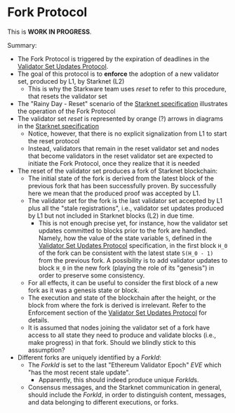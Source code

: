 # Fork Protocol

This is **WORK IN PROGRESS**.

Summary:

- The Fork Protocol is triggered by the expiration of deadlines in the
  [Validator Set Updates Protocol][valset-spec].
- The goal of this protocol is to **enforce** the adoption of a new validator
  set, produced by L1, by Starknet (L2)
  - This is why the Starkware team uses _reset_ to refer to this procedure,
    that resets the validator set
- The "Rainy Day - Reset" scenario of the [Starknet specification][starkware-spec]
  illustrates the operation of the Fork Protocol
- The validator set _reset_ is represented by orange (?) arrows in diagrams 
  in the [Starknet specification][starkware-spec]
  - Notice, however, that there is no explicit signalization from L1 to start
    the reset protocol
  - Instead, validators that remain in the reset validator set and nodes that
    become validators in the reset validator set are expected to initiate the
    Fork Protocol, once they realize that it is needed
- The reset of the validator set produces a fork of Starknet blockchain:
  - The initial state of the fork is derived from the latest block of the
    previous fork that has been successfully proven.
    By successfully here we mean that the produced proof was accepted by L1.
  - The validator set for the fork is the last validator set accepted by L1
    plus all the "stale registrations", i.e., validator set updates produced by
    L1 but not included in Starknet blocks (L2) in due time.
    - This is not enough precise yet, for instance, how the validator set
      updates committed to blocks prior to the fork are handled.
      Namely, how the value of the state variable `S`, defined in
      the [Validator Set Updates Protocol][valset-spec] specification,
      in the first block `H_0` of the fork can be consistent with the latest
      state `S(H_0 - 1)` from the previous fork. 
      A possibility is to add validator updates to block `H_0` in the new fork
      (playing the role of its "genesis") in order to preserve some consistency.
  - For all effects, it can be useful to consider the first block of a new fork
    as it was a genesis state or block.
  - The execution and state of the blockchain after the height, or the block
    from where the fork is derived is irrelevant. Refer to the Enforcement
    section of the [Validator Set Updates Protocol][valset-spec] for details.
  - It is assumed that nodes joining the validator set of a fork have access to
    all state they need to produce and validate blocks (i.e., make progress) in
    that fork. Should we blindly stick to this assumption?
- Different forks are uniquely identified by a _ForkId_:
  - The _ForkId_ is set to the last "Ethereum Validator Epoch" _EVE_ which "has
    the most recent stale update".
    - Apparently, this should indeed produce unique *ForkId*s.
  - Consensus messages, and the Starknet communication in general, should
    include the _ForkId_, in order to distinguish content, messages, and data
    belonging to different executions, or forks.

[valset-spec]: ./validator_set.md
[starkware-spec]: https://docs.google.com/document/d/1OaYLh9o10DIsGpW0GTRhWl-IJiVyjRsy7UttHs9_1Fw
